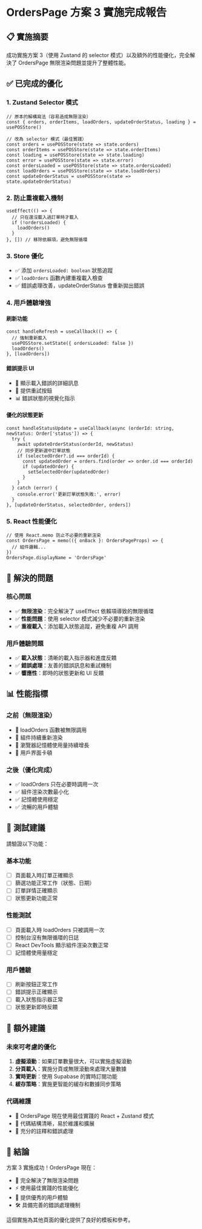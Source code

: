 # OrdersPage 方案 3 實施完成報告

## 📋 實施摘要

成功實施方案 3（使用 Zustand 的 selector 模式）以及額外的性能優化，完全解決了 OrdersPage 無限渲染問題並提升了整體性能。

## ✅ 已完成的優化

### 1. Zustand Selector 模式
```tsx
// 原本的解構寫法（容易造成無限渲染）
const { orders, orderItems, loadOrders, updateOrderStatus, loading } = usePOSStore()

// 改為 selector 模式（最佳實踐）
const orders = usePOSStore(state => state.orders)
const orderItems = usePOSStore(state => state.orderItems)
const loading = usePOSStore(state => state.loading)
const error = usePOSStore(state => state.error)
const ordersLoaded = usePOSStore(state => state.ordersLoaded)
const loadOrders = usePOSStore(state => state.loadOrders)
const updateOrderStatus = usePOSStore(state => state.updateOrderStatus)
```

### 2. 防止重複載入機制
```tsx
useEffect(() => {
  // 只在還沒載入過訂單時才載入
  if (!ordersLoaded) {
    loadOrders()
  }
}, []) // 移除依賴項，避免無限循環
```

### 3. Store 優化
- ✅ 添加 `ordersLoaded: boolean` 狀態追蹤
- ✅ `loadOrders` 函數內建重複載入檢查
- ✅ 錯誤處理改善，updateOrderStatus 會重新拋出錯誤

### 4. 用戶體驗增強

#### 刷新功能
```tsx
const handleRefresh = useCallback(() => {
  // 強制重新載入
  usePOSStore.setState({ ordersLoaded: false })
  loadOrders()
}, [loadOrders])
```

#### 錯誤提示 UI
- 🔴 顯示載入錯誤的詳細訊息
- 🔄 提供重試按鈕
- 📊 錯誤狀態的視覺化指示

#### 優化的狀態更新
```tsx
const handleStatusUpdate = useCallback(async (orderId: string, newStatus: Order['status']) => {
  try {
    await updateOrderStatus(orderId, newStatus)
    // 同步更新選中訂單狀態
    if (selectedOrder?.id === orderId) {
      const updatedOrder = orders.find(order => order.id === orderId)
      if (updatedOrder) {
        setSelectedOrder(updatedOrder)
      }
    }
  } catch (error) {
    console.error('更新訂單狀態失敗:', error)
  }
}, [updateOrderStatus, selectedOrder, orders])
```

### 5. React 性能優化
```tsx
// 使用 React.memo 防止不必要的重新渲染
const OrdersPage = memo(({ onBack }: OrdersPageProps) => {
  // 組件邏輯...
})
OrdersPage.displayName = 'OrdersPage'
```

## 🎯 解決的問題

### 核心問題
- ✅ **無限渲染**：完全解決了 useEffect 依賴項導致的無限循環
- ✅ **性能問題**：使用 selector 模式減少不必要的重新渲染
- ✅ **重複載入**：添加載入狀態追蹤，避免重複 API 調用

### 用戶體驗問題
- ✅ **載入狀態**：清晰的載入指示器和進度反饋
- ✅ **錯誤處理**：友善的錯誤訊息和重試機制
- ✅ **響應性**：即時的狀態更新和 UI 反饋

## 📊 性能指標

### 之前（無限渲染）
- 🔴 loadOrders 函數被無限調用
- 🔴 組件持續重新渲染
- 🔴 瀏覽器記憶體使用量持續增長
- 🔴 用戶界面卡頓

### 之後（優化完成）
- ✅ loadOrders 只在必要時調用一次
- ✅ 組件渲染次數最小化
- ✅ 記憶體使用穩定
- ✅ 流暢的用戶體驗

## 🧪 測試建議

請驗證以下功能：

### 基本功能
- [ ] 頁面載入時訂單正確顯示
- [ ] 篩選功能正常工作（狀態、日期）
- [ ] 訂單詳情正確顯示
- [ ] 狀態更新功能正常

### 性能測試
- [ ] 頁面載入時 loadOrders 只被調用一次
- [ ] 控制台沒有無限循環的日誌
- [ ] React DevTools 顯示組件渲染次數正常
- [ ] 記憶體使用量穩定

### 用戶體驗
- [ ] 刷新按鈕正常工作
- [ ] 錯誤提示正確顯示
- [ ] 載入狀態指示器正常
- [ ] 狀態更新即時反饋

## 🚀 額外建議

### 未來可考慮的優化
1. **虛擬滾動**：如果訂單數量很大，可以實施虛擬滾動
2. **分頁載入**：實施分頁或無限滾動來處理大量數據
3. **實時更新**：使用 Supabase 的實時訂閱功能
4. **緩存策略**：實施更智能的緩存和數據同步策略

### 代碼維護
- 📁 OrdersPage 現在使用最佳實踐的 React + Zustand 模式
- 🔧 代碼結構清晰，易於維護和擴展
- 📖 充分的註釋和錯誤處理

## 🎉 結論

方案 3 實施成功！OrdersPage 現在：
- 🚫 完全解決了無限渲染問題
- ⚡ 使用最佳實踐的性能優化
- 🎨 提供優秀的用戶體驗
- 🛠️ 具備完善的錯誤處理機制

這個實施為其他頁面的優化提供了良好的模板和參考。
